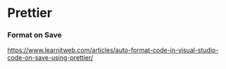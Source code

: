 # Prettier

### Format on Save
https://www.learnitweb.com/articles/auto-format-code-in-visual-studio-code-on-save-using-prettier/
